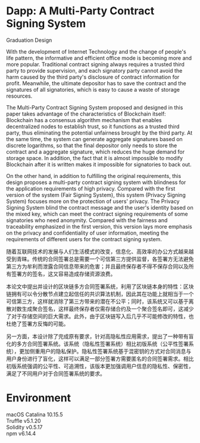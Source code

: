 # Dapp: A Multi-Party Contract Signing System
Graduation Design
  
With the development of Internet Technology and the change of people's life pattern, the informative and efficient office mode is becoming more and more popular. Traditional contract signing always requires a trusted third party to provide supervision, and each signatory party cannot avoid the harm caused by the third party's disclosure of contract information for profit. Meanwhile, the ultimate depositor has to save the contract and the signatures of all signatories, which is easy to cause a waste of storage resources.
  
The Multi-Party Contract Signing System proposed and designed in this paper takes advantage of the characteristics of Blockchain itself: Blockchain has a consensus algorithm mechanism that enables decentralized nodes to establish trust, so it functions as a trusted third party, thus eliminating the potential unfairness brought by the third party. At the same time, the system can generate aggregate signatures based on discrete logarithms, so that the final depositor only needs to store the contract and a aggregate signature, which reduces the huge demand for storage space. In addition, the fact that it is almost impossible to modify Blockchain after it is written makes it impossible for signatories to back out.
  
On the other hand, in addition to fulfilling the original requirements, this design proposes a multi-party contract signing system with blindness for the application requirements of high privacy. Compared with the first version of the system (Fair  Signing System), this system (Privacy Signing System) focuses more on the protection of users' privacy. The Privacy Signing System blind the contract message and the user's identity based on the mixed key, which can meet the contract signing requirements of some signatories who need anonymity. Compared with the fairness and traceability emphasized in the first version, this version lays more emphasis on the privacy and confidentiality of user information, meeting the requirements of different users for the contract signing system.
  
随着互联网技术的发展与人们生活模式的改变，信息化、高效率的办公方式越来越受到青睐。传统的合同签署总是需要一个可信第三方提供监督，各签署方无法避免第三方为牟利而泄露合同信息带来的危害；并且最终保存者不得不保存合同以及所有签署方的签名，这又容易造成存储资源浪费。
  
本论文中提出并设计的区块链多方合同签署系统，利用了区块链本身的特性：区块链拥有可以令分散节点建立起信任的共识算法机制，因此其在功能上就相当于一个可信第三方，这样就消除了第三方带来的潜在不公平；同时，该系统又可以基于离散对数生成聚合签名，这样最终保存者仅需存储合约及一个聚合签名即可，这减少了对于存储空间的巨大需求。此外，由于区块链写入后几乎不可能修改的特性，也杜绝了签署方反悔的可能。
  
另一方面，本设计除了完成原有要求，针对高隐私性应用需求，提出了一种带有盲化的多方合同签署系统。该系统（隐私性签署系统）相比初版系统（公平性签署系统），更加侧重用户的隐私保护。隐私性签署系统基于混密钥的方式对合同消息与用户身份进行了盲化，这样可以满足一部分签署方需要匿名的合同签署需求。相比初版系统强调的公平性、可追溯性，该版本更加强调用户信息的隐私性、保密性，满足了不同用户对于合同签署系统的要求。
  
# Environment  
macOS Catalina 10.15.5  
Truffle v5.1.20  
Solidity v0.5.17  
npm v6.14.4  


